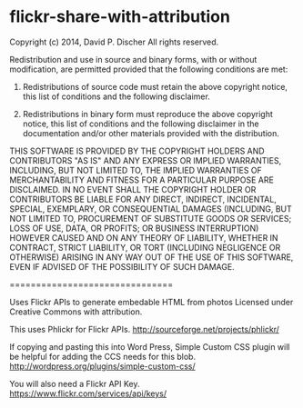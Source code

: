 flickr-share-with-attribution
=============================
Copyright (c) 2014, David P. Discher
All rights reserved.

Redistribution and use in source and binary forms, with or without modification, are permitted provided that the following conditions are met:

1. Redistributions of source code must retain the above copyright notice, this list of conditions and the following disclaimer.

2. Redistributions in binary form must reproduce the above copyright notice, this list of conditions and the following disclaimer in the documentation and/or other materials provided with the distribution.

THIS SOFTWARE IS PROVIDED BY THE COPYRIGHT HOLDERS AND CONTRIBUTORS "AS IS" AND ANY EXPRESS OR IMPLIED WARRANTIES, INCLUDING, BUT NOT LIMITED TO, THE IMPLIED WARRANTIES OF MERCHANTABILITY AND FITNESS FOR A PARTICULAR PURPOSE ARE DISCLAIMED. IN NO EVENT SHALL THE COPYRIGHT HOLDER OR CONTRIBUTORS BE LIABLE FOR ANY DIRECT, INDIRECT, INCIDENTAL, SPECIAL, EXEMPLARY, OR CONSEQUENTIAL DAMAGES (INCLUDING, BUT NOT LIMITED TO, PROCUREMENT OF SUBSTITUTE GOODS OR SERVICES; LOSS OF USE, DATA, OR PROFITS; OR BUSINESS INTERRUPTION) HOWEVER CAUSED AND ON ANY THEORY OF LIABILITY, WHETHER IN CONTRACT, STRICT LIABILITY, OR TORT (INCLUDING NEGLIGENCE OR OTHERWISE) ARISING IN ANY WAY OUT OF THE USE OF THIS SOFTWARE, EVEN IF ADVISED OF THE POSSIBILITY OF SUCH DAMAGE.

===============================

Uses Flickr APIs to generate embedable HTML from photos Licensed under Creative Commons with attribution.

This uses Phlickr for Flickr APIs. 
http://sourceforge.net/projects/phlickr/

If copying and pasting this into Word Press, Simple Custom CSS plugin will be helpful for adding
the CCS needs for this blob.
http://wordpress.org/plugins/simple-custom-css/

You will also need a Flickr API Key.
https://www.flickr.com/services/api/keys/
